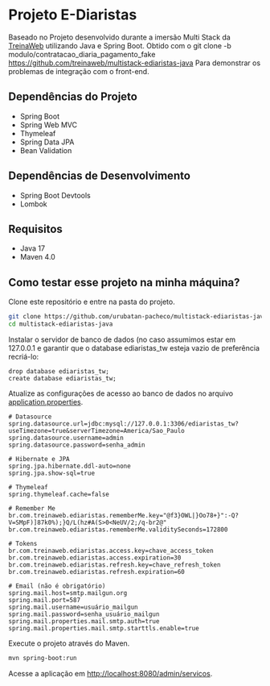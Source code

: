 # Projeto E-Diaristas

Baseado no Projeto desenvolvido durante a imersão Multi Stack da [TreinaWeb](http://treinaweb.com.br/) utilizando Java e Spring Boot.
Obtido com o git clone -b modulo/contratacao_diaria_pagamento_fake https://github.com/treinaweb/multistack-ediaristas-java
Para demonstrar os problemas de integração com o front-end.

## Dependências do Projeto

- Spring Boot
- Spring Web MVC
- Thymeleaf
- Spring Data JPA
- Bean Validation

## Dependências de Desenvolvimento

- Spring Boot Devtools
- Lombok

## Requisitos

- Java 17
- Maven 4.0

## Como testar esse projeto na minha máquina?

Clone este repositório e entre na pasta do projeto.

```sh
git clone https://github.com/urubatan-pacheco/multistack-ediaristas-java.git
cd multistack-ediaristas-java
```

Instalar o servidor de banco de dados (no caso assumimos estar em 127.0.0.1 e garantir que o database ediaristas_tw esteja vazio de preferência recriá-lo:

```
drop database ediaristas_tw;
create database ediaristas_tw;
```

Atualize as configurações de acesso ao banco de dados no arquivo [application.properties](src/main/resources/application-dev.properties).

```properties
# Datasource
spring.datasource.url=jdbc:mysql://127.0.0.1:3306/ediaristas_tw?useTimezone=true&serverTimezone=America/Sao_Paulo
spring.datasource.username=admin
spring.datasource.password=senha_admin

# Hibernate e JPA
spring.jpa.hibernate.ddl-auto=none
spring.jpa.show-sql=true

# Thymeleaf
spring.thymeleaf.cache=false

# Remember Me
br.com.treinaweb.ediaristas.rememberMe.key="@f3}OWL|}Oo78+}":-Q?V=SMpF)]87k0%);}Q/L(hz#A(S>0<NeUV/2;/q-br2@"
br.com.treinaweb.ediaristas.rememberMe.validitySeconds=172800

# Tokens
br.com.treinaweb.ediaristas.access.key=chave_access_token
br.com.treinaweb.ediaristas.access.expiration=30
br.com.treinaweb.ediaristas.refresh.key=chave_refresh_token
br.com.treinaweb.ediaristas.refresh.expiration=60

# Email (não é obrigatório)
spring.mail.host=smtp.mailgun.org
spring.mail.port=587
spring.mail.username=usuário_mailgun
spring.mail.password=senha_usuário_mailgun
spring.mail.properties.mail.smtp.auth=true
spring.mail.properties.mail.smtp.starttls.enable=true
```

Execute o projeto através do Maven.

```sh
mvn spring-boot:run
```

Acesse a aplicação em [http://localhost:8080/admin/servicos](http://localhost:8080/admin/servicos).
